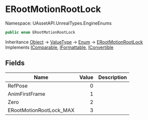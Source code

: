 # ERootMotionRootLock

Namespace: UAssetAPI.UnrealTypes.EngineEnums

```csharp
public enum ERootMotionRootLock
```

Inheritance [Object](https://docs.microsoft.com/en-us/dotnet/api/system.object) → [ValueType](https://docs.microsoft.com/en-us/dotnet/api/system.valuetype) → [Enum](https://docs.microsoft.com/en-us/dotnet/api/system.enum) → [ERootMotionRootLock](./uassetapi.unrealtypes.engineenums.erootmotionrootlock.md)<br>
Implements [IComparable](https://docs.microsoft.com/en-us/dotnet/api/system.icomparable), [IFormattable](https://docs.microsoft.com/en-us/dotnet/api/system.iformattable), [IConvertible](https://docs.microsoft.com/en-us/dotnet/api/system.iconvertible)

## Fields

| Name | Value | Description |
| --- | --: | --- |
| RefPose | 0 |  |
| AnimFirstFrame | 1 |  |
| Zero | 2 |  |
| ERootMotionRootLock_MAX | 3 |  |
